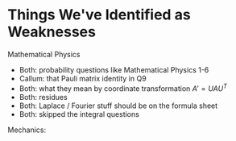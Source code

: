# Things We've Identified as Weaknesses

Mathematical Physics

- Both: probability questions like Mathematical Physics 1-6
- Callum: that Pauli matrix identity in Q9
- Both: what they mean by coordinate transformation $A' = U A U^T$
- Both: residues
- Both: Laplace / Fourier stuff should be on the formula sheet
- Both: skipped the integral questions

Mechanics:


